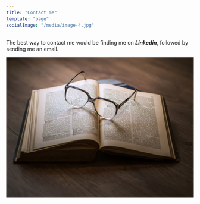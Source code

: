 ```yaml
---
title: "Contact me"
template: "page"
socialImage: "/media/image-4.jpg"
---
```

 
The best way to contact me would be finding me on <i><b>Linkedin</b></i>, followed by sending me an email.

![Donec eu libero sit amet quam egestas semper. Aenean ultricies mi vitae est. Mauris placerat eleifend leo. Quisque sit amet est et sapien ullamcorper pharetra. Vestibulum erat wisi, condimentum sed, commodo vitae, ornare sit amet, wisi.](/media/image-4.jpg)

